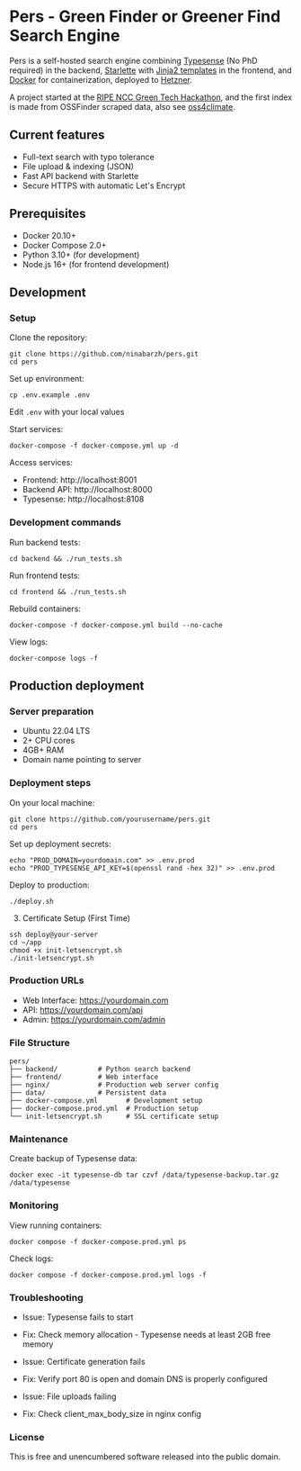 # Pers - Green Finder or Greener Find Search Engine

Pers is a self-hosted search engine combining [Typesense](https://typesense.org/) (No PhD required) in the backend, 
[Starlette](https://www.starlette.io/) with [Jinja2 templates](https://jinja.palletsprojects.com/en/stable/) in the 
frontend, and [Docker](https://www.docker.com/) for containerization, deployed to 
[Hetzner](https://www.hetzner.com/).

A project started at the 
[RIPE NCC Green Tech Hackathon](https://labs.ripe.net/author/becha/celebrating-green-tech-hackathon-results/), and 
the first index is made from OSSFinder scraped data, also see [oss4climate](https://github.com/Pierre-VF/oss4climate).

## Current features

- Full-text search with typo tolerance
- File upload & indexing (JSON)
- Fast API backend with Starlette
- Secure HTTPS with automatic Let's Encrypt

## Prerequisites

- Docker 20.10+
- Docker Compose 2.0+
- Python 3.10+ (for development)
- Node.js 16+ (for frontend development)

## Development

### Setup

Clone the repository:

```
git clone https://github.com/ninabarzh/pers.git
cd pers
```

Set up environment:

```
cp .env.example .env
```

Edit `.env` with your local values

Start services:

```
docker-compose -f docker-compose.yml up -d
```

Access services:

* Frontend: http://localhost:8001
* Backend API: http://localhost:8000
* Typesense: http://localhost:8108

### Development commands

Run backend tests:

```
cd backend && ./run_tests.sh
```

Run frontend tests:

```
cd frontend && ./run_tests.sh
```

Rebuild containers:

```
docker-compose -f docker-compose.yml build --no-cache
```

View logs:

```
docker-compose logs -f
```

## Production deployment

### Server preparation

- Ubuntu 22.04 LTS
- 2+ CPU cores
- 4GB+ RAM
- Domain name pointing to server

### Deployment steps

On your local machine:

```
git clone https://github.com/yourusername/pers.git
cd pers
```

Set up deployment secrets:

```
echo "PROD_DOMAIN=yourdomain.com" >> .env.prod
echo "PROD_TYPESENSE_API_KEY=$(openssl rand -hex 32)" >> .env.prod
```

Deploy to production:

```
./deploy.sh
```

3. Certificate Setup (First Time)

```
ssh deploy@your-server
cd ~/app
chmod +x init-letsencrypt.sh
./init-letsencrypt.sh
```

### Production URLs

- Web Interface: https://yourdomain.com
- API: https://yourdomain.com/api
- Admin: https://yourdomain.com/admin

### File Structure

```
pers/
├── backend/          # Python search backend
├── frontend/         # Web interface
├── nginx/            # Production web server config
├── data/             # Persistent data
├── docker-compose.yml       # Development setup
├── docker-compose.prod.yml  # Production setup
└── init-letsencrypt.sh      # SSL certificate setup
```

### Maintenance

Create backup of Typesense data:

```
docker exec -it typesense-db tar czvf /data/typesense-backup.tar.gz /data/typesense
```

### Monitoring

View running containers:

```
docker compose -f docker-compose.prod.yml ps
```

Check logs:

```
docker compose -f docker-compose.prod.yml logs -f
```

### Troubleshooting

- Issue: Typesense fails to start
- Fix: Check memory allocation - Typesense needs at least 2GB free memory

- Issue: Certificate generation fails
- Fix: Verify port 80 is open and domain DNS is properly configured

- Issue: File uploads failing
- Fix: Check client_max_body_size in nginx config

### License

This is free and unencumbered software released into the public domain.
